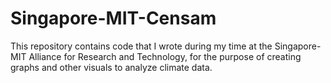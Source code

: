 # Singapore-MIT-Censam
This repository contains code that I wrote during my time at the Singapore-MIT Alliance for Research and Technology, for the purpose of creating graphs and other visuals to analyze climate data.
